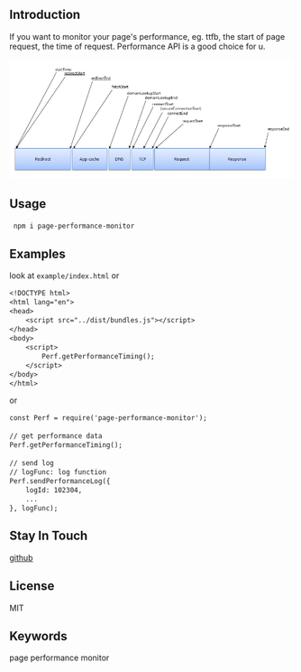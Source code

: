 ## Introduction
If you want to monitor your page's performance, eg. ttfb, the start of page request, the time of request. Performance API is a good choice for u.

![](https://github.com/Tiffanysbear/accumulation/raw/master/image/perf-1.png)


## Usage


` npm i page-performance-monitor`


## Examples

look at `example/index.html` or

```
<!DOCTYPE html>
<html lang="en">
<head>
    <script src="../dist/bundles.js"></script>
</head>
<body>
    <script>
        Perf.getPerformanceTiming();
    </script>
</body>
</html>

```

or

```
const Perf = require('page-performance-monitor');

// get performance data
Perf.getPerformanceTiming();

// send log
// logFunc: log function 
Perf.sendPerformanceLog({
    logId: 102304,
    ...
}, logFunc);

```



## Stay In Touch

[github](https://github.com/Tiffanysbear/page-performance-monitor)

## License

MIT


## Keywords
page
performance
monitor
